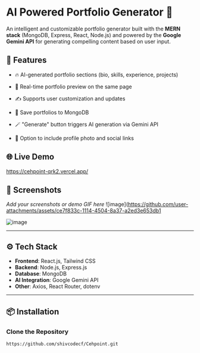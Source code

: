 # AI Powered Portfolio Generator 🚀

An intelligent and customizable portfolio generator built with the **MERN stack** (MongoDB, Express, React, Node.js) and powered by the **Google Gemini API** for generating compelling content based on user input.

## 🧠 Features

- 🔥 AI-generated portfolio sections (bio, skills, experience, projects)
- 🎨 Real-time portfolio preview on the same page
- ✍️ Supports user customization and updates
- 💾 Save portfolios to MongoDB

- 🪄 "Generate" button triggers AI generation via Gemini API
- 📸 Option to include profile photo and social links

## 🌐 Live Demo

https://cehpoint-qrk2.vercel.app/

## 📸 Screenshots

_Add your screenshots or demo GIF here_
  ![image](https://github.com/user-attachments/assets/ce7f833c-1114-4504-8a37-a2ed3e653db1

   ![image](https://github.com/user-attachments/assets/471d4c90-a52d-43f2-ab47-5272e54bfa00)

---

## ⚙️ Tech Stack

- **Frontend**: React.js, Tailwind CSS
- **Backend**: Node.js, Express.js
- **Database**: MongoDB
- **AI Integration**: Google Gemini API
- **Other**: Axios, React Router, dotenv

---

## 📦 Installation

### Clone the Repository

```bash
https://github.com/shivcodecf/Cehpoint.git

